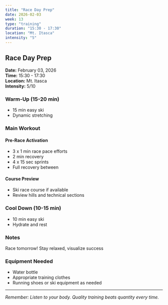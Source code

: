 ```yaml
---
title: "Race Day Prep"
date: 2026-02-03
week: 13
type: "training"
duration: "15:30 - 17:30"
location: "Mt. Itasca"
intensity: "5"
---
```


## Race Day Prep

**Date:** February 03, 2026  
**Time:** 15:30 - 17:30  
**Location:** Mt. Itasca  
**Intensity:** 5/10

### Warm-Up (15-20 min)
- 15 min easy ski
- Dynamic stretching

### Main Workout
#### Pre-Race Activation
- 3 x 1 min race pace efforts
- 2 min recovery
- 4 x 15 sec sprints
- Full recovery between

#### Course Preview
- Ski race course if available
- Review hills and technical sections

### Cool Down (10-15 min)
- 10 min easy ski
- Hydrate and rest

### Notes
Race tomorrow! Stay relaxed, visualize success

### Equipment Needed
- Water bottle
- Appropriate training clothes
- Running shoes or ski equipment as needed

---
*Remember: Listen to your body. Quality training beats quantity every time.*
